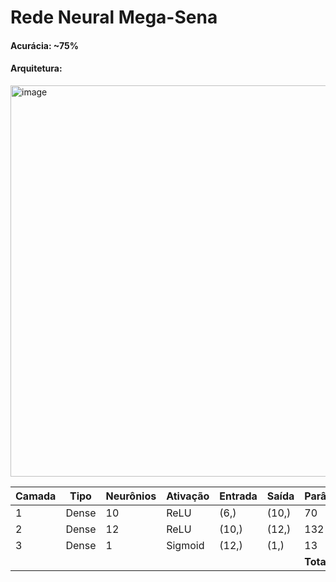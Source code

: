 # Rede Neural Mega-Sena

#### Acurácia: ~75%

#### Arquitetura:

<img width="900" height="626" alt="image" src="https://github.com/user-attachments/assets/1c7cedab-26d5-4860-9414-f88b72dc165c" />

| Camada | Tipo  | Neurônios | Ativação | Entrada | Saída | Parâmetros     |
| ------ | ----- | --------- | -------- | ------- | ----- | -------------- |
| 1      | Dense | 10        | ReLU     | (6,)    | (10,) | 70             |
| 2      | Dense | 12        | ReLU     | (10,)   | (12,) | 132            |
| 3      | Dense | 1         | Sigmoid  | (12,)   | (1,)  | 13             |
|        |       |           |          |         |       | **Total:** 215 |
